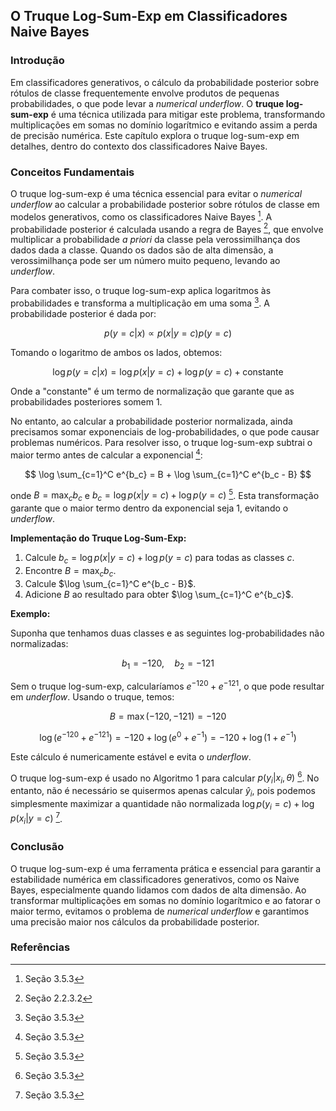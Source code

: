 ## O Truque Log-Sum-Exp em Classificadores Naive Bayes

### Introdução
Em classificadores generativos, o cálculo da probabilidade posterior sobre rótulos de classe frequentemente envolve produtos de pequenas probabilidades, o que pode levar a *numerical underflow*. O **truque log-sum-exp** é uma técnica utilizada para mitigar este problema, transformando multiplicações em somas no domínio logarítmico e evitando assim a perda de precisão numérica. Este capítulo explora o truque log-sum-exp em detalhes, dentro do contexto dos classificadores Naive Bayes.

### Conceitos Fundamentais
O truque log-sum-exp é uma técnica essencial para evitar o *numerical underflow* ao calcular a probabilidade posterior sobre rótulos de classe em modelos generativos, como os classificadores Naive Bayes [^86]. A probabilidade posterior é calculada usando a regra de Bayes [^1], que envolve multiplicar a probabilidade *a priori* da classe pela verossimilhança dos dados dada a classe. Quando os dados são de alta dimensão, a verossimilhança pode ser um número muito pequeno, levando ao *underflow*.

Para combater isso, o truque log-sum-exp aplica logaritmos às probabilidades e transforma a multiplicação em uma soma [^86]. A probabilidade posterior é dada por:

$$ p(y = c|x) \propto p(x|y = c)p(y = c) $$

Tomando o logaritmo de ambos os lados, obtemos:

$$ \log p(y = c|x) = \log p(x|y = c) + \log p(y = c) + \text{constante} $$

Onde a "constante" é um termo de normalização que garante que as probabilidades posteriores somem 1.

No entanto, ao calcular a probabilidade posterior normalizada, ainda precisamos somar exponenciais de log-probabilidades, o que pode causar problemas numéricos. Para resolver isso, o truque log-sum-exp subtrai o maior termo antes de calcular a exponencial [^86]:

$$ \log \sum_{c=1}^C e^{b_c} = B + \log \sum_{c=1}^C e^{b_c - B} $$

onde $B = \max_c b_c$ e $b_c = \log p(x|y = c) + \log p(y = c)$ [^86]. Esta transformação garante que o maior termo dentro da exponencial seja 1, evitando o *underflow*.

**Implementação do Truque Log-Sum-Exp:**

1.  Calcule $b_c = \log p(x|y = c) + \log p(y = c)$ para todas as classes $c$.
2.  Encontre $B = \max_c b_c$.
3.  Calcule $\log \sum_{c=1}^C e^{b_c - B}$.
4.  Adicione $B$ ao resultado para obter $\log \sum_{c=1}^C e^{b_c}$.

**Exemplo:**

Suponha que tenhamos duas classes e as seguintes log-probabilidades não normalizadas:

$$ b_1 = -120, \quad b_2 = -121 $$

Sem o truque log-sum-exp, calcularíamos $e^{-120} + e^{-121}$, o que pode resultar em *underflow*. Usando o truque, temos:

$$ B = \max(-120, -121) = -120 $$

$$ \log(e^{-120} + e^{-121}) = -120 + \log(e^0 + e^{-1}) = -120 + \log(1 + e^{-1}) $$

Este cálculo é numericamente estável e evita o *underflow*.

O truque log-sum-exp é usado no Algoritmo 1 para calcular $p(y_i|x_i, \theta)$ [^86]. No entanto, não é necessário se quisermos apenas calcular $\hat{y}_i$, pois podemos simplesmente maximizar a quantidade não normalizada $\log p(y_i = c) + \log p(x_i|y = c)$ [^86].

### Conclusão
O truque log-sum-exp é uma ferramenta prática e essencial para garantir a estabilidade numérica em classificadores generativos, como os Naive Bayes, especialmente quando lidamos com dados de alta dimensão. Ao transformar multiplicações em somas no domínio logarítmico e ao fatorar o maior termo, evitamos o problema de *numerical underflow* e garantimos uma precisão maior nos cálculos da probabilidade posterior.

### Referências
[^1]: Seção 2.2.3.2
[^86]: Seção 3.5.3
<!-- END -->